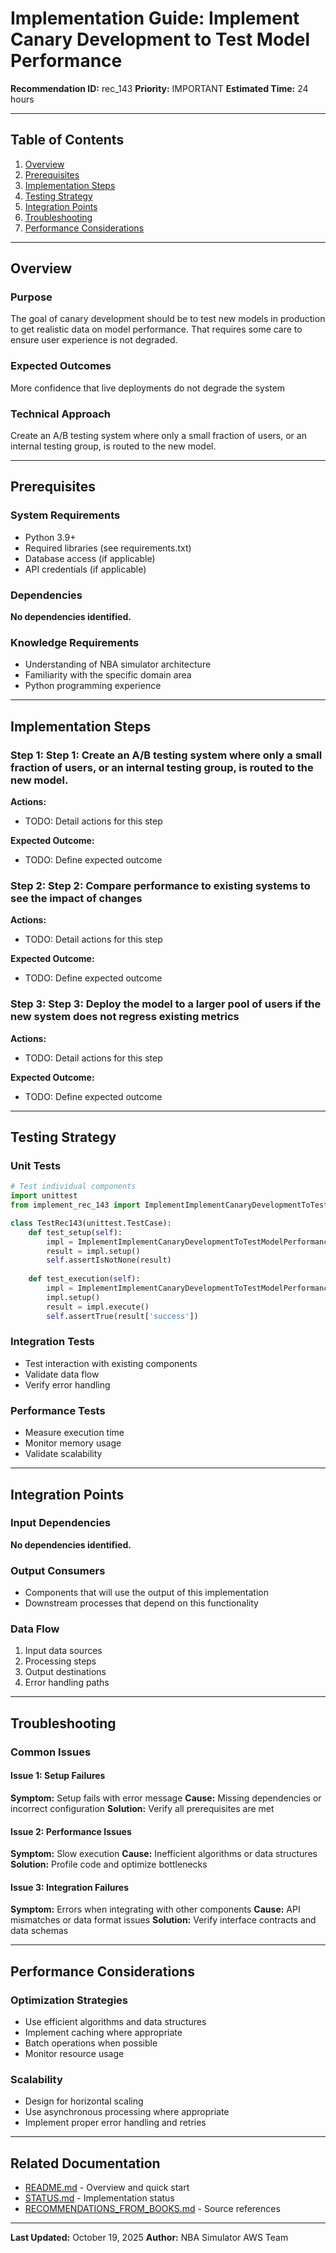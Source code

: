 # Implementation Guide: Implement Canary Development to Test Model Performance

**Recommendation ID:** rec_143
**Priority:** IMPORTANT
**Estimated Time:** 24 hours

---

## Table of Contents

1. [Overview](#overview)
2. [Prerequisites](#prerequisites)
3. [Implementation Steps](#implementation-steps)
4. [Testing Strategy](#testing-strategy)
5. [Integration Points](#integration-points)
6. [Troubleshooting](#troubleshooting)
7. [Performance Considerations](#performance-considerations)

---

## Overview

### Purpose

The goal of canary development should be to test new models in production to get realistic data on model performance. That requires some care to ensure user experience is not degraded.

### Expected Outcomes

More confidence that live deployments do not degrade the system

### Technical Approach

Create an A/B testing system where only a small fraction of users, or an internal testing group, is routed to the new model.

---

## Prerequisites

### System Requirements

- Python 3.9+
- Required libraries (see requirements.txt)
- Database access (if applicable)
- API credentials (if applicable)

### Dependencies

**No dependencies identified.**

### Knowledge Requirements

- Understanding of NBA simulator architecture
- Familiarity with the specific domain area
- Python programming experience

---

## Implementation Steps

### Step 1: Step 1: Create an A/B testing system where only a small fraction of users, or an internal testing group, is routed to the new model.

**Actions:**
- TODO: Detail actions for this step

**Expected Outcome:**
- TODO: Define expected outcome

### Step 2: Step 2: Compare performance to existing systems to see the impact of changes

**Actions:**
- TODO: Detail actions for this step

**Expected Outcome:**
- TODO: Define expected outcome

### Step 3: Step 3: Deploy the model to a larger pool of users if the new system does not regress existing metrics

**Actions:**
- TODO: Detail actions for this step

**Expected Outcome:**
- TODO: Define expected outcome



---

## Testing Strategy

### Unit Tests

```python
# Test individual components
import unittest
from implement_rec_143 import ImplementImplementCanaryDevelopmentToTestModelPerformance

class TestRec143(unittest.TestCase):
    def test_setup(self):
        impl = ImplementImplementCanaryDevelopmentToTestModelPerformance()
        result = impl.setup()
        self.assertIsNotNone(result)
    
    def test_execution(self):
        impl = ImplementImplementCanaryDevelopmentToTestModelPerformance()
        impl.setup()
        result = impl.execute()
        self.assertTrue(result['success'])
```

### Integration Tests

- Test interaction with existing components
- Validate data flow
- Verify error handling

### Performance Tests

- Measure execution time
- Monitor memory usage
- Validate scalability

---

## Integration Points

### Input Dependencies

**No dependencies identified.**

### Output Consumers

- Components that will use the output of this implementation
- Downstream processes that depend on this functionality

### Data Flow

1. Input data sources
2. Processing steps
3. Output destinations
4. Error handling paths

---

## Troubleshooting

### Common Issues

#### Issue 1: Setup Failures

**Symptom:** Setup fails with error message
**Cause:** Missing dependencies or incorrect configuration
**Solution:** Verify all prerequisites are met

#### Issue 2: Performance Issues

**Symptom:** Slow execution
**Cause:** Inefficient algorithms or data structures
**Solution:** Profile code and optimize bottlenecks

#### Issue 3: Integration Failures

**Symptom:** Errors when integrating with other components
**Cause:** API mismatches or data format issues
**Solution:** Verify interface contracts and data schemas

---

## Performance Considerations

### Optimization Strategies

- Use efficient algorithms and data structures
- Implement caching where appropriate
- Batch operations when possible
- Monitor resource usage

### Scalability

- Design for horizontal scaling
- Use asynchronous processing where appropriate
- Implement proper error handling and retries

---

## Related Documentation

- [README.md](README.md) - Overview and quick start
- [STATUS.md](STATUS.md) - Implementation status
- [RECOMMENDATIONS_FROM_BOOKS.md](RECOMMENDATIONS_FROM_BOOKS.md) - Source references

---

**Last Updated:** October 19, 2025
**Author:** NBA Simulator AWS Team
